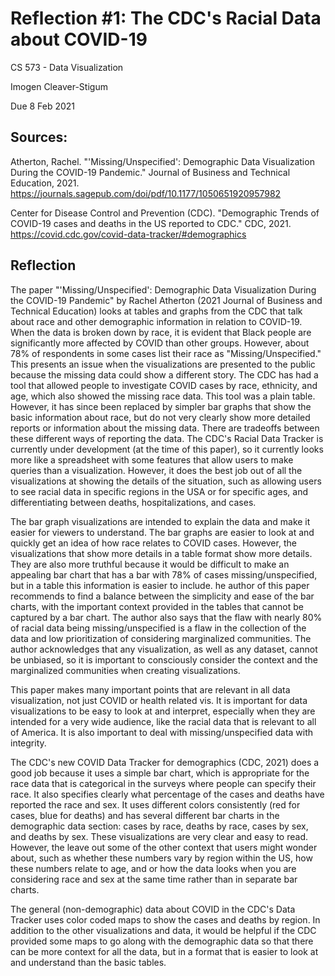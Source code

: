 Reflection #1: The CDC's Racial Data about COVID-19
===
CS 573 - Data Visualization

Imogen Cleaver-Stigum

Due 8 Feb 2021

Sources: 
---
Atherton, Rachel. "'Missing/Unspecified': Demographic Data Visualization During the COVID-19 Pandemic." Journal of Business and Technical Education, 2021. https://journals.sagepub.com/doi/pdf/10.1177/1050651920957982

Center for Disease Control and Prevention (CDC). "Demographic Trends of COVID-19 cases and deaths in the US reported to CDC." CDC, 2021. https://covid.cdc.gov/covid-data-tracker/#demographics


Reflection 
--- 

The paper "'Missing/Unspecified': Demographic Data Visualization During the COVID-19 Pandemic" by Rachel Atherton (2021 Journal of Business and Technical Education) looks at tables and graphs from the CDC that talk about race and other demographic information in relation to COVID-19. When the data is broken down by race, it is evident that Black people are significantly more affected by COVID than other groups. However, about 78% of respondents in some cases list their race as "Missing/Unspecified." This presents an issue when the visualizations are presented to the public because the missing data could show a different story. The CDC has had a tool that allowed people to investigate COVID cases by race, ethnicity, and age, which also showed the missing race data. This tool was a plain table. However, it has since been replaced by simpler bar graphs that show the basic information about race, but do not very clearly show more detailed reports or information about the missing data. There are tradeoffs between these different ways of reporting the data. The CDC's Racial Data Tracker is currently under development (at the time of this paper), so it currently looks more like a spreadsheet with some features that allow users to make queries than a visualization. However, it does the best job out of all the visualizations at showing the details of the situation, such as allowing users to see racial data in specific regions in the USA or for specific ages, and differentiating between deaths, hospitalizations, and cases. 

The bar graph visualizations are intended to explain the data and make it easier for viewers to understand. The bar graphs are easier to look at and quickly get an idea of how race relates to COVID cases. However, the visualizations that show more details in a table format show more details. They are also more truthful because it would be difficult to make an appealing bar chart that has a bar with 78% of cases missing/unspecified, but in a table this information is easier to include. he author of this paper recommends to find a balance between the simplicity and ease of the bar charts, with the important context provided in the tables that cannot be captured by a bar chart. The author also says that the flaw with nearly 80% of racial data being missing/unspecified is a flaw in the collection of the data and low prioritization of considering marginalized communities. The author acknowledges that any visualization, as well as any dataset, cannot be unbiased, so it is important to consciously consider the context and the marginalized communities when creating visualizations. 

This paper makes many important points that are relevant in all data visualization, not just COVID or health related vis. It is important for data visualizations to be easy to look at and interpret, especially when they are intended for a very wide audience, like the racial data that is relevant to all of America. It is also important to deal with missing/unspecified data with integrity. 

The CDC's new COVID Data Tracker for demographics (CDC, 2021) does a good job because it uses a simple bar chart, which is appropriate for the race data that is categorical in the surveys where people can specify their race. It also specifies clearly what percentage of the cases and deaths have reported the race and sex. It uses different colors consistently (red for cases, blue for deaths) and has several different bar charts in the demographic data section: cases by race, deaths by race, cases by sex, and deaths by sex. These visualizations are very clear and easy to read. However, the leave out some of the other context that users might wonder about, such as whether these numbers vary by region within the US, how these numbers relate to age, and or how the data looks when you are considering race and sex at the same time rather than in separate bar charts. 

The general (non-demographic) data about COVID in the CDC's Data Tracker uses color coded maps to show the cases and deaths by region. In addition to the other visualizations and data, it would be helpful if the CDC provided some maps to go along with the demographic data so that there can be more context for all the data, but in a format that is easier to look at and understand than the basic tables. 
